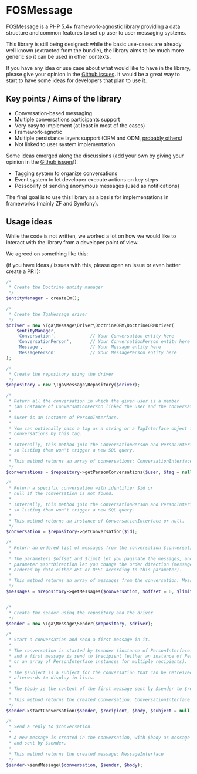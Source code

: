 FOSMessage
==========

FOSMessage is a PHP 5.4+ framework-agnostic library providing a data structure
and common features to set up user to user messaging systems.

This library is still being designed: while the basic use-cases are already well known
(extracted from the bundle), the library aims to be much more generic so it can be used
in other contexts.

If you have any idea or use case about what would like to have in the library, please
give your opinion in the [Github issues](https://github.com/FriendsOfSymfony/FOSMessage/issues).
It would be a great way to start to have some ideas for developers that plan to use it.

Key points / Aims of the library
--------------------------------

- Conversation-based messaging
- Multiple conversations participants support
- Very easy to implement (at least in most of the cases)
- Framework-agnotic
- Multiple persistance layers support (ORM and ODM, [probably others](https://github.com/FriendsOfSymfony/FOSMessage/issues/1))
- Not linked to user system implementation

Some ideas emerged along the discussions
(add your own by giving your opinion in the [Github issues](https://github.com/FriendsOfSymfony/FOSMessage/issues)!):

- Tagging system to organize conversations
- Event system to let developer execute actions on key steps
- Possobility of sending anonymous messages (used as notifications)

The final goal is to use this library as a basis for implementations in frameworks (mainly ZF and Symfony).

Usage ideas
-----------

While the code is not written, we worked a lot on how we would like to interact with the library from a developer
point of view.

We agreed on something like this:

(if you have ideas / issues with this, please open an issue or even better create a PR !):
  
``` php
/*
 * Create the Doctrine entity manager
 */
$entityManager = createEm();

/*
 * Create the TgaMessage driver
 */
$driver = new \Tga\Message\Driver\DoctrineORM\DoctrineORMDriver(
    $entityManager,
    'Conversation',             // Your Conversation entity here
    'ConversationPerson',       // Your ConversationPerson entity here
    'Message',                  // Your Message entity here
    'MessagePerson'             // Your MessagePerson entity here
);

/*
 * Create the repository using the driver
 */
$repository = new \Tga\Message\Repository($driver);

/*
 * Return all the conversation in which the given user is a member
 * (an instance of ConversationPerson linked the user and the conversation).
 *
 * $user is an instance of PersonInterface.
 *
 * You can optionally pass a tag as a string or a TagInterface object to filter
 * conversations by this tag.
 *
 * Internally, this method join the ConversationPerson and PersonInterface entities
 * so listing them won't trigger a new SQL query.
 *
 * This method returns an array of conversations: ConversationInterface[]
 */
$conversations = $repository->getPersonConversations($user, $tag = null);

/*
 * Return a specific conversation with identifier $id or
 * null if the conversation is not found.
 *
 * Internally, this method join the ConversationPerson and PersonInterface entities
 * so listing them won't trigger a new SQL query.
 *
 * This method returns an instance of ConversationInterface or null.
 */
$conversation = $repository->getConversation($id);

/*
 * Return an ordered list of messages from the conversation $conversation.
 *
 * The parameters $offset and $limit let you paginate the messages, and the
 * parameter $sortDirection let you change the order direction (messages are
 * ordered by date either ASC or DESC according to this parameter).
 *
 * This method returns an array of messages from the conversation: MessageInterface[]
 */
$messages = $repository->getMessages($conversation, $offset = 0, $limit = 20, $sortDirection = 'ASC');


/*
 * Create the sender using the repository and the driver
 */
$sender = new \Tga\Message\Sender($repository, $driver);

/*
 * Start a conversation and send a first message in it.
 *
 * The conversation is started by $sender (instance of PersonInterface)
 * and a first message is send to $recipient (either an instance of PersonInterface
 * or an array of PersonInterface instances for multiple recipients).
 *
 * The $subject is a subject for the conversation that can be retreived
 * afterwards to display in lists.
 *
 * The $body is the content of the first message sent by $sender to $recipient.
 *
 * This method returns the created conversation: ConversationInterface
 */
$sender->startConversation($sender, $recipient, $body, $subject = null);

/*
 * Send a reply to $conversation.
 *
 * A new message is created in the conversation, with $body as message content
 * and sent by $sender.
 *
 * This method returns the created message: MessageInterface
 */
$sender->sendMessage($conversation, $sender, $body);
```
